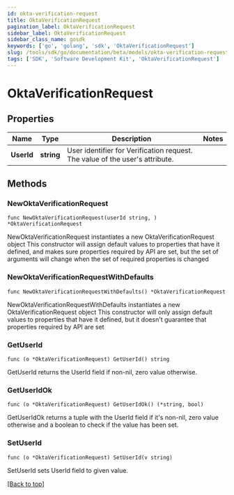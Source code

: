 ```yaml
---
id: okta-verification-request
title: OktaVerificationRequest
pagination_label: OktaVerificationRequest
sidebar_label: OktaVerificationRequest
sidebar_class_name: gosdk
keywords: ['go', 'golang', 'sdk', 'OktaVerificationRequest'] 
slug: /tools/sdk/go/documentation/beta/models/okta-verification-request
tags: ['SDK', 'Software Development Kit', 'OktaVerificationRequest']
---
```


# OktaVerificationRequest

## Properties

Name | Type | Description | Notes
------------ | ------------- | ------------- | -------------
**UserId** | **string** | User identifier for Verification request. The value of the user&#39;s attribute. | 

## Methods

### NewOktaVerificationRequest

`func NewOktaVerificationRequest(userId string, ) *OktaVerificationRequest`

NewOktaVerificationRequest instantiates a new OktaVerificationRequest object
This constructor will assign default values to properties that have it defined,
and makes sure properties required by API are set, but the set of arguments
will change when the set of required properties is changed

### NewOktaVerificationRequestWithDefaults

`func NewOktaVerificationRequestWithDefaults() *OktaVerificationRequest`

NewOktaVerificationRequestWithDefaults instantiates a new OktaVerificationRequest object
This constructor will only assign default values to properties that have it defined,
but it doesn't guarantee that properties required by API are set

### GetUserId

`func (o *OktaVerificationRequest) GetUserId() string`

GetUserId returns the UserId field if non-nil, zero value otherwise.

### GetUserIdOk

`func (o *OktaVerificationRequest) GetUserIdOk() (*string, bool)`

GetUserIdOk returns a tuple with the UserId field if it's non-nil, zero value otherwise
and a boolean to check if the value has been set.

### SetUserId

`func (o *OktaVerificationRequest) SetUserId(v string)`

SetUserId sets UserId field to given value.



[[Back to top]](#) 


